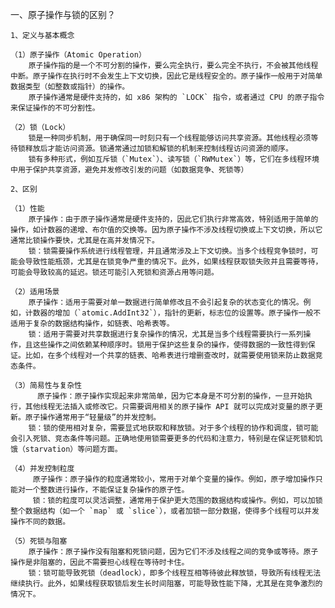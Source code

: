 一、原子操作与锁的区别？

	1、定义与基本概念
	
	（1）原子操作（Atomic Operation）
		原子操作指的是一个不可分割的操作，要么完全执行，要么完全不执行，不会被其他线程中断。原子操作在执行时不会发生上下文切换，因此它是线程安全的。原子操作一般用于对简单数据类型（如整数或指针）的操作。
		原子操作通常是硬件支持的，如 x86 架构的 `LOCK` 指令，或者通过 CPU 的原子指令来保证操作的不可分割性。

	（2）锁（Lock）
		锁是一种同步机制，用于确保同一时刻只有一个线程能够访问共享资源。其他线程必须等待锁释放后才能访问资源。锁通常通过加锁和解锁的机制来控制线程访问资源的顺序。
		锁有多种形式，例如互斥锁（`Mutex`）、读写锁（`RWMutex`）等，它们在多线程环境中用于保护共享资源，避免并发修改引发的问题（如数据竞争、死锁等）

	2、区别
		
	（1）性能
		原子操作：由于原子操作通常是硬件支持的，因此它们执行非常高效，特别适用于简单的操作，如计数器的递增、布尔值的交换等。因为原子操作不涉及线程切换或上下文切换，所以它通常比锁操作要快，尤其是在高并发情况下。
		锁：锁需要操作系统进行线程管理，并且通常涉及上下文切换。当多个线程竞争锁时，可能会导致性能瓶颈，尤其是在锁竞争严重的情况下。此外，如果线程获取锁失败并且需要等待，可能会导致较高的延迟。锁还可能引入死锁和资源占用等问题。

	（2）适用场景
		原子操作：适用于需要对单一数据进行简单修改且不会引起复杂的状态变化的情况。例如，计数器的增加（`atomic.AddInt32`），指针的更新，标志位的设置等。原子操作一般不适用于复杂的数据结构操作，如链表、哈希表等。
		锁：适用于需要对共享数据进行复杂操作的情况，尤其是当多个线程需要执行一系列操作，且这些操作之间依赖某种顺序时。锁用于保护这些复杂的操作，使得数据的一致性得到保证。比如，在多个线程对一个共享的链表、哈希表进行增删查改时，就需要使用锁来防止数据竞态条件。

	（3）简易性与复杂性
		  原子操作：原子操作实现起来非常简单，因为它本身是不可分割的操作，一旦开始执行，其他线程无法插入或修改它。只需要调用相关的原子操作 API 就可以完成对变量的原子更新。原子操作通常用于“轻量级”的并发控制。
		锁：锁的使用相对复杂，需要显式地获取和释放锁。对于多个线程的协作和调度，锁可能会引入死锁、竞态条件等问题。正确地使用锁需要更多的代码和注意力，特别是在保证死锁和饥饿（starvation）等问题方面。

	（4）并发控制粒度
		 原子操作：原子操作的粒度通常较小，常用于对单个变量的操作。例如，原子增加操作只能对一个整数进行操作，不能保证复杂操作的原子性。
		 锁：锁的粒度可以灵活调整，通常用于保护更大范围的数据结构或操作。例如，可以加锁整个数据结构（如一个 `map` 或 `slice`），或者加锁一部分数据，使得多个线程可以并发操作不同的数据。
    
	（5）死锁与阻塞
		原子操作：原子操作没有阻塞和死锁问题，因为它们不涉及线程之间的竞争或等待。原子操作是非阻塞的，因此不需要担心线程在等待时卡住。
		锁：锁可能导致死锁（deadlock），即多个线程互相等待彼此释放锁，导致所有线程无法继续执行。此外，如果线程获取锁后发生长时间阻塞，可能导致性能下降，尤其是在竞争激烈的情况下。